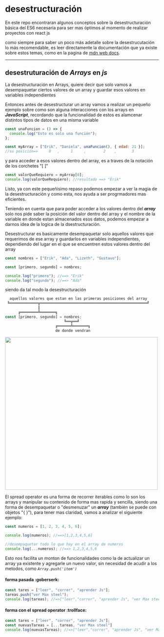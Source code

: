# desestructuración

En este repo encontraran algunos conceptos sobre la desestructuración básica del ES6 necesaria para ser mas óptimos al momento de realizar proyectos con react js

como siempre para saber un poco más adetalle sobre la desestrucutación lo más recomendable, es leer directamente la documentación que ya existe sobre estos temas, como en la pagina de [mdn web docs](https://developer.mozilla.org/es/docs/Web/JavaScript/Reference/Operators/Destructuring_assignment "click aquí").

---

## desestruturación de _Arrays_ en _js_

La desestructuración en Arrays, quiere decir que solo vamos a desempaquetar ciertos
valores de un array y guardar esos valores en variables independientes

Entonces antes de desestructurar un array vamos a realizar un pequeño ejemplo sobre como son alguna interacciones con los arrays en **_JavaScript_**, recordando que la funcionalidad de estos es alamcenar distintos tipos de datos en una misma variable

```javascript
const unaFuncion = () => {
  console.log("Esto es solo una función");
};

const myArray = ["Erik", "Daniela", unaFuncion(), { edad: 21 }];
//su posición=>     0   ,     1     ,        2    ,       3
```

y para acceder a esos valores dentro del array, es a traves de la notación de los corchetes "[ ]"

```javascript
const valorQueRequiero = myArray[0];
console.log(valorQueRequiero); //resultado ==> "Erik"
```

Listo, ya con este pequeñisimo repaso podemos empezar a ver la magia de la desestructuración y como esta, nos ayuda a ser progrmadores mas eficientes.

Teniendo en cuenta que para poder acceder a los valores dentro del **_array_** solo nos pide saber la posición del valor dentro del array y el nombre de la variable en donde estan almacenados esos datos, podemos empezar a darnos idea de la logica de la dsestructuración.

Desestructurar es basicamente desempaquetar solo aquellos valores que requerimos de ese array y guardarlos en variables independientes, dependiendo del lugar en el que se encuentren estos valores dentro del array

```javascript
const nombres = ["Erik", "Ada", "Lizeth", "Gustavo"];

const [primero, segundo] = nombres;

console.log("primero"); //==> "Erik"
console.log("segundo"); //==> "Ada"
```

siendo da tal modo la desestructuración

```javascript
  aquellos valores que estan en las primeras posiciones del array
 ╚═════════════╦═════════════════════════════════════════════════╝
               ║
      ╔════════╩═══════╗
const [primero, segundo] = nombres;
                           ╚══╦══╝
                       ╔══════╩═══════╗
                       de donde vendran
```

<img src="https://blog.rahulbhutani.com/wp-content/uploads/2020/05/50acac918c.jpg" width="500px">

El spread operator es una forma de recorrer iterables como lo son los arrays y manipular su contenido de forma mas rapida y sencilla, siendo una forma de desempaquetar o "desmenuzar" un **_array_** (también se puede con objetos "{ }"), para tener mas claridad, vamos a analizar el siguiente ejemplo:

```javascript
const numeros = [1, 2, 3, 4, 5, 6];

console.log(numeros); //==>[1,2,3,4,5,6]

//desempaquetar todo lo que hay en el array de numeros
console.log(...numeros); //==> 1,2,3,4,5,6
```

Esto nos facilita un monton de funcionalidades como la de actualizar un array ya existente y agregarle un nuevo valor, sin necesidad de acudir a los metodos, como _`Array.push('item')`_

#### forma pasada :goberserk:

```javascript
const tares = ["leer", "correr", "aprender Js"];
tareas.push("ver Max steel");
console.log(tareas); //=>["leer","correr", "aprender Js", "ver Max steel"]
```

#### forma con el spread operator :trollface:

```javascript
const tares = ["leer", "correr", "aprender Js"];
const nuevasTareas = [...tareas, "ver Max steel"]
console.log(nuevasTareas); //=>["leer","correr", "aprender Js", "ver Max steel"]
```